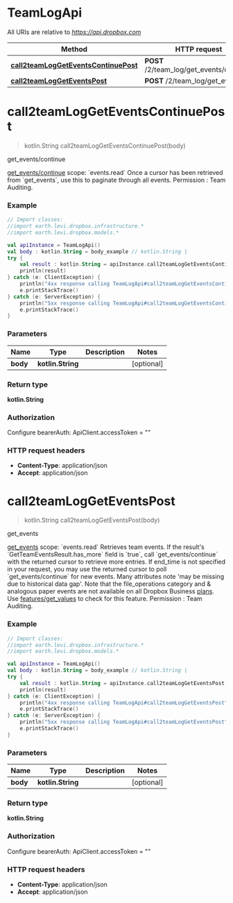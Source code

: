 # TeamLogApi

All URIs are relative to *https://api.dropbox.com*

Method | HTTP request | Description
------------- | ------------- | -------------
[**call2teamLogGetEventsContinuePost**](TeamLogApi.md#call2teamLogGetEventsContinuePost) | **POST** /2/team_log/get_events/continue | get_events/continue
[**call2teamLogGetEventsPost**](TeamLogApi.md#call2teamLogGetEventsPost) | **POST** /2/team_log/get_events | get_events


<a name="call2teamLogGetEventsContinuePost"></a>
# **call2teamLogGetEventsContinuePost**
> kotlin.String call2teamLogGetEventsContinuePost(body)

get_events/continue

[get_events/continue](https://www.dropbox.com/developers/documentation/http/teams#team_log-get_events-continue)  scope: &#x60;events.read&#x60;  Once a cursor has been retrieved from &#x60;get_events&#x60;, use this to paginate through all events. Permission : Team Auditing.

### Example
```kotlin
// Import classes:
//import earth.levi.dropbox.infrastructure.*
//import earth.levi.dropbox.models.*

val apiInstance = TeamLogApi()
val body : kotlin.String = body_example // kotlin.String | 
try {
    val result : kotlin.String = apiInstance.call2teamLogGetEventsContinuePost(body)
    println(result)
} catch (e: ClientException) {
    println("4xx response calling TeamLogApi#call2teamLogGetEventsContinuePost")
    e.printStackTrace()
} catch (e: ServerException) {
    println("5xx response calling TeamLogApi#call2teamLogGetEventsContinuePost")
    e.printStackTrace()
}
```

### Parameters

Name | Type | Description  | Notes
------------- | ------------- | ------------- | -------------
 **body** | **kotlin.String**|  | [optional]

### Return type

**kotlin.String**

### Authorization


Configure bearerAuth:
    ApiClient.accessToken = ""

### HTTP request headers

 - **Content-Type**: application/json
 - **Accept**: application/json

<a name="call2teamLogGetEventsPost"></a>
# **call2teamLogGetEventsPost**
> kotlin.String call2teamLogGetEventsPost(body)

get_events

[get_events](https://www.dropbox.com/developers/documentation/http/teams#team_log-get_events)  scope: &#x60;events.read&#x60;  Retrieves team events. If the result&#39;s &#x60;GetTeamEventsResult.has_more&#x60; field is &#x60;true&#x60;, call &#x60;get_events/continue&#x60; with the returned cursor to retrieve more entries. If end_time is not specified in your request, you may use the returned cursor to poll &#x60;get_events/continue&#x60; for new events. Many attributes note &#39;may be missing due to historical data gap&#39;. Note that the file_operations category and &amp; analogous paper events are not available on all Dropbox Business [plans](http://www.dropbox.com/business/plans-comparison). Use [features/get_values](http://www.dropbox.com/developers/documentation/http/teams#team-features-get_values) to check for this feature. Permission : Team Auditing.

### Example
```kotlin
// Import classes:
//import earth.levi.dropbox.infrastructure.*
//import earth.levi.dropbox.models.*

val apiInstance = TeamLogApi()
val body : kotlin.String = body_example // kotlin.String | 
try {
    val result : kotlin.String = apiInstance.call2teamLogGetEventsPost(body)
    println(result)
} catch (e: ClientException) {
    println("4xx response calling TeamLogApi#call2teamLogGetEventsPost")
    e.printStackTrace()
} catch (e: ServerException) {
    println("5xx response calling TeamLogApi#call2teamLogGetEventsPost")
    e.printStackTrace()
}
```

### Parameters

Name | Type | Description  | Notes
------------- | ------------- | ------------- | -------------
 **body** | **kotlin.String**|  | [optional]

### Return type

**kotlin.String**

### Authorization


Configure bearerAuth:
    ApiClient.accessToken = ""

### HTTP request headers

 - **Content-Type**: application/json
 - **Accept**: application/json

